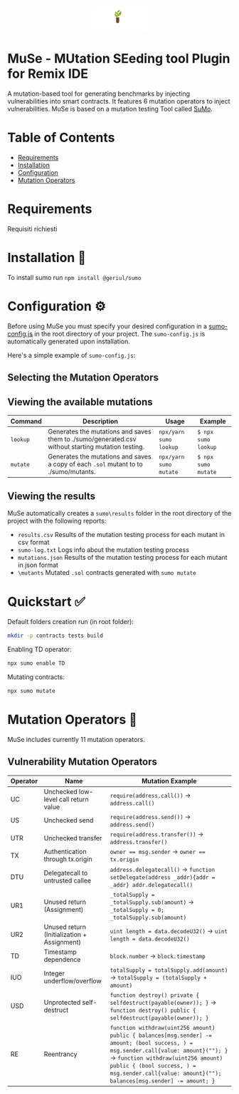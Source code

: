 <div style="text-align:center">
<img src="/MuSe-Remix-Plugin/public/logo.png" alt="logo" style="width:25%;"/>
</div>

# MuSe - MUtation SEeding tool Plugin for Remix IDE

A mutation-based tool for generating benchmarks by injecting vulnerabilities into smart contracts. It features 6 mutation operators to inject vulnerabilities.
MuSe is based on a mutation testing Tool called [SuMo](https://github.com/MorenaBarboni/SuMo-SOlidity-MUtator).

# Table of Contents

- [Requirements](https://github.com/Carmineh/MuSe-Remix-Plugin#requirements)
- [Installation](https://github.com/Carmineh/MuSe-Remix-Plugin#installation)
- [Configuration](https://github.com/Carmineh/MuSe-Remix-Plugin#configuration-)
- [Mutation Operators](https://github.com/Carmineh/MuSe-Remix-Plugin#mutation-operators-)

# Requirements

Requisiti richiesti

# Installation 🔌

To install sumo run `npm install @geriul/sumo`

# Configuration ⚙️

Before using MuSe you must specify your desired configuration in a [sumo-config.js](https://github.com/GerardoIuliano/SuMo-SOlidity-MUtator/blob/master/src/sumo-config.js) in the root directory of your project. The `sumo-config.js` is automatically generated upon installation.

Here's a simple example of `sumo-config.js`:

## Selecting the Mutation Operators

## Viewing the available mutations

| Command  | Description                                                                                       | Usage                  | Example             |
| -------- | ------------------------------------------------------------------------------------------------- | ---------------------- | ------------------- |
| `lookup` | Generates the mutations and saves them to ./sumo/generated.csv without starting mutation testing. | `npx/yarn sumo lookup` | `$ npx sumo lookup` |
| `mutate` | Generates the mutations and saves a copy of each `.sol` mutant to to ./sumo/mutants.              | `npx/yarn sumo mutate` | `$ npx sumo mutate` |

## Viewing the results

MuSe automatically creates a `sumo\results` folder in the root directory of the project with the following reports: <br/>

- `results.csv` Results of the mutation testing process for each mutant in csv format
- `sumo-log.txt` Logs info about the mutation testing process
- `mutations.json` Results of the mutation testing process for each mutant in json format
- `\mutants` Mutated `.sol` contracts generated with `sumo mutate`

# Quickstart ✅

Default folders creation run (in root folder):

```bash
mkdir -p contracts tests build
```

Enabling TD operator:

```bash
npx sumo enable TD
```

Mutating contracts:

```bash
npx sumo mutate
```

##

# Mutation Operators 👾

MuSe includes currently 11 mutation operators.

## Vulnerability Mutation Operators

| Operator | Name                                        | Mutation Example                                                                                                                                                                                                                                                                   |
| -------- | ------------------------------------------- | ---------------------------------------------------------------------------------------------------------------------------------------------------------------------------------------------------------------------------------------------------------------------------------- |
| UC       | Unchecked low-level call return value       | `require(address.call())` &rarr; `address.call()`                                                                                                                                                                                                                                  |
| US       | Unchecked send                              | `require(address.send())` &rarr; `address.send()`                                                                                                                                                                                                                                  |
| UTR      | Unchecked transfer                          | `require(address.transfer())` &rarr; `address.transfer()`                                                                                                                                                                                                                          |
| TX       | Authentication through tx.origin            | `owner == msg.sender` &rarr; `owner == tx.origin`                                                                                                                                                                                                                                  |
| DTU      | Delegatecall to untrusted callee            | `address.delegatecall()` &rarr; `function setDelegate(address _addr){addr = _addr} addr.delegatecall()`                                                                                                                                                                            |
| UR1      | Unused return (Assignment)                  | `_totalSupply = _totalSupply.sub(amount)` &rarr; `_totalSupply = 0; _totalSupply.sub(amount)`                                                                                                                                                                                      |
| UR2      | Unused return (Initialization + Assignment) | `uint length = data.decodeU32()` &rarr; `uint length = data.decodeU32()`                                                                                                                                                                                                           |
| TD       | Timestamp dependence                        | `block.number` &rarr; `block.timestamp`                                                                                                                                                                                                                                            |
| IUO      | Integer underflow/overflow                  | `totalSupply = totalSupply.add(amount)` &rarr; `totalSupply = (totalSupply + amount)`                                                                                                                                                                                              |
| USD      | Unprotected self-destruct                   | `function destroy() private { selfdestruct(payable(owner)); }` &rarr; `function destroy() public { selfdestruct(payable(owner)); }`                                                                                                                                                |
| RE       | Reentrancy                                  | `function withdraw(uint256 amount) public { balances[msg.sender] -= amount; (bool success, ) = msg.sender.call{value: amount}(""); }` &rarr; `function withdraw(uint256 amount) public { (bool success, ) = msg.sender.call{value: amount}(""); balances[msg.sender] -= amount; }` |
